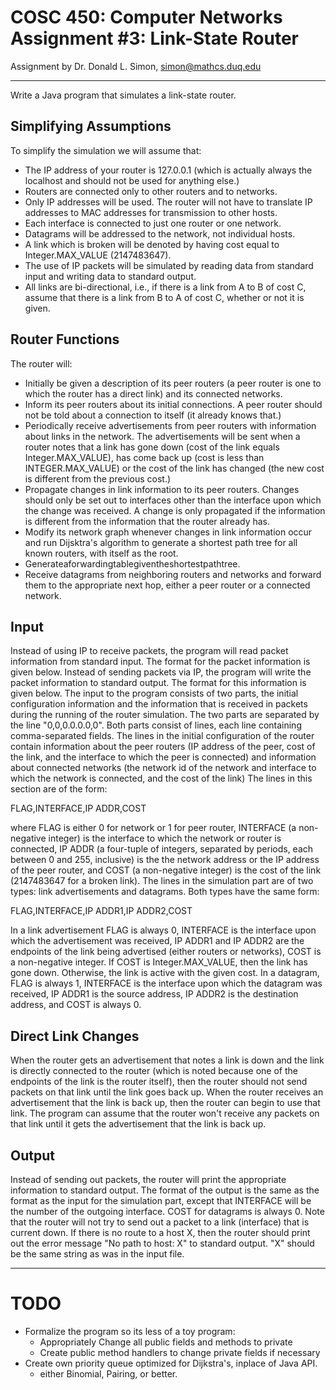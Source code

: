 COSC 450: Computer Networks Assignment #3: Link-State Router
=
Assignment by Dr. Donald L. Simon, simon@mathcs.duq.edu
___

Write a Java program that simulates a link-state router.

Simplifying Assumptions
-
To simplify the simulation we will assume that:
+ The IP address of your router is 127.0.0.1 (which is actually always the localhost and should not be used for anything else.)
+ Routers are connected only to other routers and to networks.
+ Only IP addresses will be used. The router will not have to translate IP addresses to MAC addresses
for transmission to other hosts.
+ Each interface is connected to just one router or one network.
+ Datagrams will be addressed to the network, not individual hosts.
+ A link which is broken will be denoted by having cost equal to Integer.MAX_VALUE (2147483647).
+ The use of IP packets will be simulated by reading data from standard input and writing data to
standard output.
+ All links are bi-directional, i.e., if there is a link from A to B of cost C, assume that there is a link from B to A of cost C, whether or not it is given.

Router Functions
-
The router will:
+ Initially be given a description of its peer routers (a peer router is one to which the router has a direct link) and its connected networks.
+ Inform its peer routers about its initial connections. A peer router should not be told about a connection to itself (it already knows that.)
+ Periodically receive advertisements from peer routers with information about links in the network. The advertisements will be sent when a router notes that a link has gone down (cost of the link equals Integer.MAX_VALUE), has come back up (cost is less than INTEGER.MAX_VALUE) or the cost of the link has changed (the new cost is different from the previous cost.)
+ Propagate changes in link information to its peer routers. Changes should only be set out to interfaces other than the interface upon which the change was received. A change is only propagated if the information is different from the information that the router already has.
+ Modify its network graph whenever changes in link information occur and run Dijsktra's algorithm to generate a shortest path tree for all known routers, with itself as the root.
+ Generateaforwardingtablegiventheshortestpathtree.
+ Receive datagrams from neighboring routers and networks and forward them to the appropriate next hop, either a peer router or a connected network.

Input
-
Instead of using IP to receive packets, the program will read packet information from standard input. The
format for the packet information is given below. Instead of sending packets via IP, the program will write the packet information to standard output. The format for this information is given below.
The input to the program consists of two parts, the initial configuration information and the information that is received in packets during the running of the router simulation. The two parts are separated by the line "0,0,0.0.0.0,0". Both parts consist of lines, each line containing comma-separated fields.
The lines in the initial configuration of the router contain information about the peer routers (IP address of the peer, cost of the link, and the interface to which the peer is connected) and information about connected networks (the network id of the network and interface to which the network is connected, and the cost of the link) The lines in this section are of the form:

FLAG,INTERFACE,IP ADDR,COST

where FLAG is either 0 for network or 1 for peer router, INTERFACE (a non-negative integer) is the interface to which the network or router is connected, IP ADDR (a four-tuple of integers, separated by periods, each between 0 and 255, inclusive) is the the network address or the IP address of the peer router, and COST (a non-negative integer) is the cost of the link (2147483647 for a broken link).
The lines in the simulation part are of two types: link advertisements and datagrams. Both types have the same form:

FLAG,INTERFACE,IP ADDR1,IP ADDR2,COST

In a link advertisement FLAG is always 0, INTERFACE is the interface upon which the advertisement was received, IP ADDR1 and IP ADDR2 are the endpoints of the link being advertised (either routers or networks), COST is a non-negative integer. If COST is Integer.MAX_VALUE, then the link has gone down. Otherwise, the link is active with the given cost. In a datagram, FLAG is always 1, INTERFACE is the interface upon which the datagram was received, IP ADDR1 is the source address, IP ADDR2 is the destination address, and COST is always 0.

Direct Link Changes
-
When the router gets an advertisement that notes a link is down and the link is directly connected to the router (which is noted because one of the endpoints of the link is the router itself), then the router should not send packets on that link until the link goes back up. When the router receives an advertisement that the link is back up, then the router can begin to use that link. The program can assume that the router won't receive any packets on that link until it gets the advertisement that the link is back up.

Output
-
Instead of sending out packets, the router will print the appropriate information to standard output. The format of the output is the same as the format as the input for the simulation part, except that INTERFACE will be the number of the outgoing interface. COST for datagrams is always 0. Note that the router will not try to send out a packet to a link (interface) that is current down.
If there is no route to a host X, then the router should print out the error message "No path to host: X" to standard output. "X" should be the same string as was in the input file.

___
TODO
=
+ Formalize the program so its less of a toy program:
    - Appropriately Change all public fields and methods to private
    - Create public method handlers to change private fields if necessary
+ Create own priority queue optimized for Dijkstra's, inplace of Java API.
    - either Binomial, Pairing, or better.
